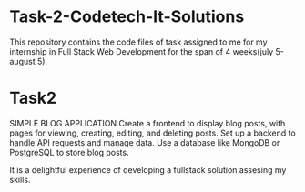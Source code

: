 # Task-2-Codetech-It-Solutions
This repository contains the code files of task assigned to me for my internship in Full Stack Web Development for the span of 4 weeks(july 5-august 5).  
# Task2
SIMPLE BLOG APPLICATION
Create a frontend to display blog posts, with pages for viewing,
creating, editing, and deleting posts. Set up a backend to
handle API requests and manage data. Use a database like
MongoDB or PostgreSQL to store blog posts.

It is a delightful experience of developing a fullstack solution assesing my skills.
